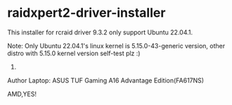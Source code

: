 # raidxpert2-driver-installer

This installer for rcraid driver 9.3.2 only support Ubuntu 22.04.1.

Note: Only Ubuntu 22.04.1's linux kernel is 5.15.0-43-generic version, other distro with 5.15.0 kernel version self-test plz :)

1. 



Author Laptop: ASUS TUF Gaming A16 Advantage Edition(FA617NS)

AMD,YES!